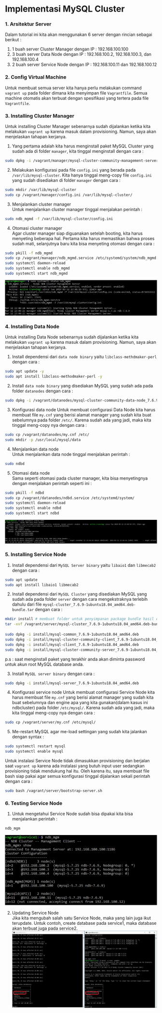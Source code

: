 # Implementasi MySQL Cluster

### 1. Arsitektur Server
Dalam tutorial ini kita akan menggunakan 6 server dengan rincian sebagai berikut :   
1. 1 buah server Cluster Manager dengan IP : 192.168.100.100
2. 3 buah server Data Node dengan IP : 192.168.100.2, 192.168.100.3, dan 192.168.100.4
3. 2 buah server Service Node dengan IP :  192.168.100.11 dan 192.168.100.12

### 2. Config Virtual Machine
Untuk membuat semua server kita hanya perlu melakukan command `vagrant up` pada folder dimana kita menyimpan file `Vagrantfile`. Semua machine otomatis akan terbuat dengan spesifikasi yang tertera pada file `Vagrantfile`.

### 3. Installing Cluster Manager
Untuk installing Cluster Manager sebenarnya sudah dijalankan ketika kita melakukan `vagrant up` karena masuk dalam provisioning. Namun, saya akan menjelaskan tahapan kerjanya.
1. Yang pertama adalah kita harus menginstall paket MySQL Cluster yang sudah ada di folder `manager`, kita tinggal menginstall dengan cara :
```sh
sudo dpkg -i /vagrant/manager/mysql-cluster-community-management-server_7.6.9-1ubuntu18.04_amd64.deb
```
2. Melakukan konfigurasi pada file `config.ini` yang berada pada `/var/lib/mysql-cluster`. Kita hanya tinggal meng-copy file `config.ini` yang sudah disediakan di folder `manager` dengan cara :
```sh
sudo mkdir /var/lib/mysql-cluster
sudo cp /vagrant/manager/config.ini /var/lib/mysql-cluster/
```
3. Menjalankan cluster manager   
Untuk menjalankan cluster manager tinggal menjalakan perintah :
```sh
sudo ndb_mgmd -f /var/lib/mysql-cluster/config.ini
```
4. Otomasi cluster manager   
Agar cluster manager siap diguanakan setelah booting, kita harus menyeting beberapa hal. Pertama kita harus memastikan bahwa proses sudah mati, selanjutnya baru kita bisa menyeting otomasi dengan cara :
```sh
sudo pkill -f ndb_mgmd
sudo cp /vagrant/manager/ndb_mgmd.service /etc/systemd/system/ndb_mgmd.service
sudo systemctl daemon-reload
sudo systemctl enable ndb_mgmd
sudo systemctl start ndb_mgmd
```   
![Cluster Manager running](https://github.com/tamtama17/Implementasi-MySQL-Cluster/blob/master/gambar/manager_running.jpg "Cluster Manager running")   

### 4. Installing Data Node
Untuk installing Data Node sebenarnya sudah dijalankan ketika kita melakukan `vagrant up` karena masuk dalam provisioning. Namun, saya akan menjelaskan tahapan kerjanya.
1. Install dependensi dari `data node binary` yaitu `libclass-methdmaker-perl` dengan cara :
```sh
sudo apt update -y
sudo apt install libclass-methodmaker-perl -y
```
2. Install `data node binary` yang disediakan MySQL yang sudah ada pada folder `datanodes` dengan cara :
```sh
sudo dpkg -i /vagrant/datanodes/mysql-cluster-community-data-node_7.6.9-1ubuntu18.04_amd64.deb
```
3. Konfigurasi data node
Untuk membuat configurasi Data Node kita harus membuat file `my.cnf` yang berisi alamat manager yang sudah kita buat sebelumnya pada folder `/etc/`. Karena sudah ada yang jadi, maka kita tinggal meng-copy nya dengan cara :
```sh
sudo cp /vagrant/datanodes/my.cnf /etc/
sudo mkdir -p /usr/local/mysql/data
```
4. Menjalankan data node   
Untuk menjalankan data node tinggal menjalakan perintah :
```sh
sudo ndbd
```
5. Otomasi data node   
Sama seperti otomasi pada cluster manager, kita bisa menyetingnya dengan menjalakan perintah seperti ini :
```sh
sudo pkill -f ndbd
sudo cp /vagrant/datanodes/ndbd.service /etc/systemd/system/
sudo systemctl daemon-reload
sudo systemctl enable ndbd
sudo systemctl start ndbd
```   
![Data Node running](https://github.com/tamtama17/Implementasi-MySQL-Cluster/blob/master/gambar/datanode_running.jpg "Data Node running")   
### 5. Installing Service Node
1. Install dependensi dari `MySQL Server binary` yaitu `libaio1` dan `libmecab2` dengan cara :
```sh
sudo apt update
sudo apt install libaio1 libmecab2
```
2. Install dependensi dari `MySQL Cluster` yang disediakan MySQL yang sudah ada pada folder `server` dengan cara mengekstraknya terlebih dahulu dari file `mysql-cluster_7.6.9-1ubuntu18.04_amd64.deb-bundle.tar` dengan cara :
```sh
mkdir install # membuat folder untuk penyimpanan package bundle hasil extract
tar -xvf /vagrant/server/mysql-cluster_7.6.9-1ubuntu18.04_amd64.deb-bundle.tar -C install/

sudo dpkg -i install/mysql-common_7.6.9-1ubuntu18.04_amd64.deb
sudo dpkg -i install/mysql-cluster-community-client_7.6.9-1ubuntu18.04_amd64.deb
sudo dpkg -i install/mysql-client_7.6.9-1ubuntu18.04_amd64.deb
sudo dpkg -i install/mysql-cluster-community-server_7.6.9-1ubuntu18.04_amd64.deb
```
p.s : saat menginstall paket yang terakhir anda akan diminta password untuk akun root MySQL database anda.

3. Install `MySQL server binary` dengan cara :
```sh
sudo dpkg -i install/mysql-server_7.6.9-1ubuntu18.04_amd64.deb
```
4. Konfigurasi service node
Untuk membuat configurasi Service Node kita harus membuat file `my.cnf` yang berisi alamat manager yang sudah kita buat sebelumnya dan engine apa yang kita gunakan(dalam kasus ini ndbcluster) pada folder `/etc/mysql/`. Karena sudah ada yang jadi, maka kita tinggal meng-copy nya dengan cara :
```sh
sudo cp /vagrant/server/my.cnf /etc/mysql/
```
5. Me-restart MySQL agar me-load settingan yang sudah kita jalankan dengan syntax :
```sh
sudo systemctl restart mysql
sudo systemctl enable mysql
```
Untuk instalasi Service Node tidak dimasukkan provisioning dan berjalan saat `vagrant up` karena ada instalasi yang butuh input user sedangkan provisioning tidak mendukung hal itu. Oleh karena itu, saya membuat file bash siap pakai agar semua konfigurasi tinggal dijalankan sekali perintah dengan cara :
```sh
sudo bash /vagrant/server/bootstrap-server.sh
```
### 6. Testing Service Node
1. Untuk mengetahui Service Node sudah bisa dipakai kita bisa menjalankan perintah :
```sh
ndb_mgm
```   
![Service Node running](https://github.com/tamtama17/Implementasi-MySQL-Cluster/blob/master/gambar/service_running.jpg "Service Node running")   

2. Updating Service Node   
Jika kita mengubah salah satu Service Node, maka yang lain juga ikut terupdate. Untuk contoh, create database pada service1, maka database akan terbuat juga pada service2.   
![Cek Update](https://github.com/tamtama17/Implementasi-MySQL-Cluster/blob/master/gambar/create_db.jpg "Cek Update")   